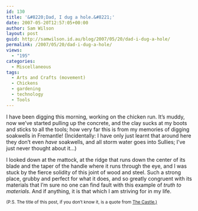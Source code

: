 ```yaml
---
id: 130
title: '&#8220;Dad, I dug a hole.&#8221;'
date: 2007-05-20T12:57:05+00:00
author: Sam Wilson
layout: post
guid: http://samwilson.id.au/blog/2007/05/20/dad-i-dug-a-hole/
permalink: /2007/05/20/dad-i-dug-a-hole/
views:
  - "195"
categories:
  - Miscellaneous
tags:
  - Arts and Crafts (movement)
  - Chickens
  - gardening
  - technology
  - Tools
---
```

I have been digging this morning, working on the chicken run. It’s muddy, now we’ve started pulling up the concrete, and the clay sucks at my boots and sticks to all the tools; how very far this is from my memories of digging soakwells in Fremantle! (Incidentally: I have only just learnt that around here they don’t even _have_ soakwells, and all storm water goes into Sullies; I’ve just never thought about it…)

I looked down at the mattock, at the ridge that runs down the center of its blade and the taper of the handle where it runs through the eye, and I was stuck by the fierce solidity of this joint of wood and steel. Such a strong place, grubby and perfect for what it does, and so greatly congruent with its materials that I’m sure no one can find fault with this example of _truth to materials_. And if anything, it is that which I am striving for in my life.

<span style="font-size:smaller">(P.S. The title of this post, if you don’t know it, is a quote from <a href="http://www.imdb.com/title/tt0118826/">The Castle.)</a></span>